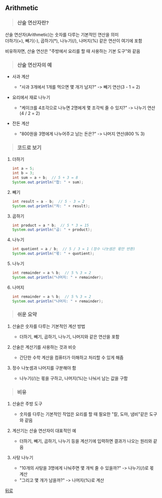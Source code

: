 ## Arithmetic
> ### 산술 연산자란?
산술 연산자(Arithmetic)는 숫자를 다루는 기본적인 연산을 의미</br>
더하기(+), 빼기(-), 곱하기(*), 나누기(/), 나머지(%) 같은 연산이 여기에 포함

비유하자면, 산술 연산은 "주방에서 요리를 할 때 사용하는 기본 도구"와 같음

> ### 산술 연산자의 예
- 사과 계산
    - "사과 3개에서 1개를 먹으면 몇 개가 남지?" -> 빼기 연산(3 - 1 = 2)

- 요리에서 재료 나누기
    - "케이크를 4조각으로 나누면 2명에게 몇 조각씩 줄 수 있지?" -> 나누기 연산(4 / 2 = 2)

- 잔돈 계산
    - "800원을 3명에게 나누어주고 남는 돈은?" -> 나머지 연산(800 % 3)

> ### 코드로 보기
1. 더하기
    ```java
    int a = 5;
    int b = 3;
    int sum = a + b;  // 5 + 3 = 8
    System.out.println("합: " + sum);
    ```

2. 빼기
    ```java
    int result = a - b;  // 5 - 3 = 2
    System.out.println("차: " + result);
    ```

3. 곱하기
    ```java
    int product = a * b;  // 5 * 3 = 15
    System.out.println("곱: " + product);
    ```

4. 나누기
    ```java
    int quotient = a / b;  // 5 / 3 = 1 (정수 나눗셈은 몫만 반환)
    System.out.println("몫: " + quotient);
    ```

4. 나누기
    ```java
    int remainder = a % b;  // 5 % 3 = 2
    System.out.println("나머지: " + remainder);
    ```

5. 나머지
    ```java
    int remainder = a % b;  // 5 % 3 = 2
    System.out.println("나머지: " + remainder);
    ```

> ### 쉬운 요약
1. 산술은 숫자를 다루는 기본적인 계산 방법
    - 더하기, 빼기, 곱하기, 나누기, 나머지와 같은 연산을 포함

2. 산술은 계산기를 사용하는 것과 비슷
    - 간단한 수학 계산을 컴퓨터가 이해하고 처리할 수 있게 해줌

3. 정수 나눗셈과 나머지를 구분해야 함
    - 나누기(/)는 몫을 구하고, 나머지(%)는 나눠서 남는 값을 구함

> ### 비유
1. 산술은 주방 도구
    - 숫자를 다루는 기본적인 작업은 요리를 할 때 필요한 "칼, 도마, 냄비"같은 도구와 같음

2. 계산기는 산술 연산자이 대표적인 예
    - 더하기, 빼기, 곱하기, 나누기 등을 계산기에 입력하면 결과가 나오는 원리와 같음

3. 사탕 나누기
    - "10개의 사탕을 3명에게 나눠주면 몇 개씩 줄 수 있을까?" -> 나누기(/)로 몫 계산
    - "그리고 몇 개가 남을까?" -> 나머지(%)로 계산

[뒤로](java,md)